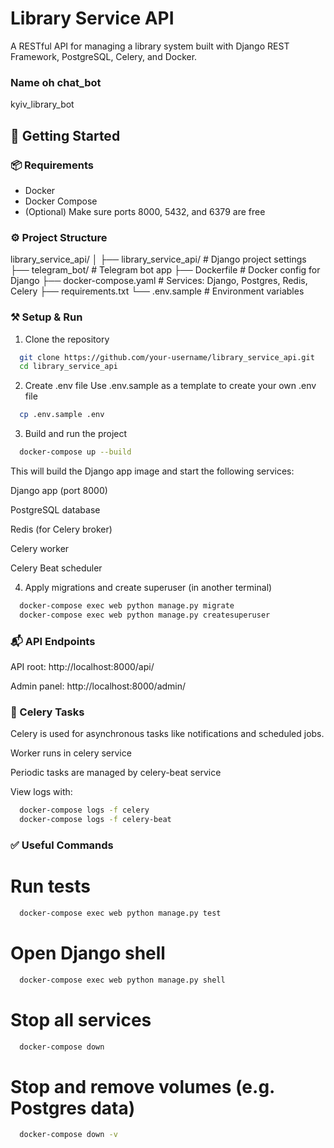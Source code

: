 # Library Service API

A RESTful API for managing a library system built with Django REST Framework, PostgreSQL, Celery, and Docker.
### Name oh chat_bot

kyiv_library_bot

## 🚀 Getting Started

### 📦 Requirements
- Docker  
- Docker Compose  
- (Optional) Make sure ports 8000, 5432, and 6379 are free

### ⚙️ Project Structure

library_service_api/
│
├── library_service_api/ # Django project settings
├── telegram_bot/ # Telegram bot app
├── Dockerfile # Docker config for Django
├── docker-compose.yaml # Services: Django, Postgres, Redis, Celery
├── requirements.txt
└── .env.sample # Environment variables

### ⚒️ Setup & Run

1. Clone the repository

```bash
  git clone https://github.com/your-username/library_service_api.git
  cd library_service_api
```
2. Create .env file
Use .env.sample as a template to create your own .env file
```bash
  cp .env.sample .env
```

3. Build and run the project
```bash
  docker-compose up --build
```
This will build the Django app image and start the following services:

Django app (port 8000)

PostgreSQL database

Redis (for Celery broker)

Celery worker

Celery Beat scheduler

4. Apply migrations and create superuser (in another terminal)
```bash
  docker-compose exec web python manage.py migrate
  docker-compose exec web python manage.py createsuperuser
```
### 📬 API Endpoints
API root: http://localhost:8000/api/

Admin panel: http://localhost:8000/admin/

### 🔄 Celery Tasks
Celery is used for asynchronous tasks like notifications and scheduled jobs.

Worker runs in celery service

Periodic tasks are managed by celery-beat service

View logs with:
```bash
  docker-compose logs -f celery
  docker-compose logs -f celery-beat
```

### ✅ Useful Commands
# Run tests
```bash
  docker-compose exec web python manage.py test
```
# Open Django shell
```bash
  docker-compose exec web python manage.py shell
```
# Stop all services
```bash
  docker-compose down
```
# Stop and remove volumes (e.g. Postgres data)
```bash
  docker-compose down -v
```

